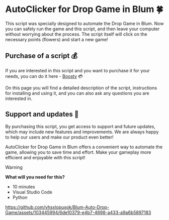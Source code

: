 # **AutoClicker for Drop Game in Blum** :four_leaf_clover:

This script was specially designed to automate the Drop Game in Blum. Now you can safely run the game and this script, and then leave your computer without worrying about the process. The script itself will click on the necessary points (flowers) and start a new game!

## Purchase of a script :moneybag:
If you are interested in this script and you want to purchase it for your needs, you can do it here - [Boosty](https://boosty.to/vhsxlopuxok) :credit_card:

On this page you will find a detailed description of the script, instructions for installing and using it, and you can also ask any questions you are interested in.

## Support and updates :handshake:
By purchasing this script, you get access to support and future updates, which may include new features and improvements. We are always happy to help our users and make our product even better!

AutoClicker for Drop Game in Blum offers a convenient way to automate the game, allowing you to save time and effort. Make your gameplay more efficient and enjoyable with this script!

> [!WARNING]
> **What will you need for this?**
> - 10 minutes
> - Visual Studio Code
> - Python

https://github.com/vhsxlopuxok/Blum-Auto-Drop-Game/assets/103445994/6de10379-e4b7-4698-a433-a9a6b5897183
